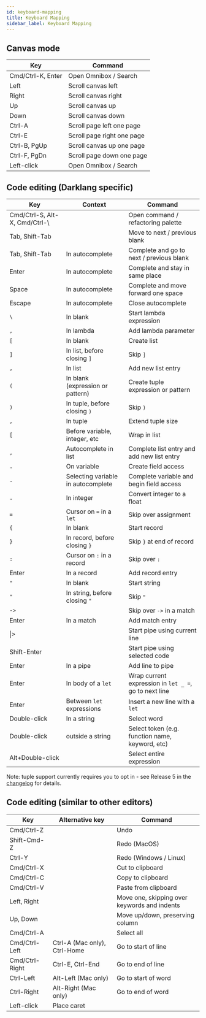 ```yaml
---
id: keyboard-mapping
title: Keyboard Mapping
sidebar_label: Keyboard Mapping
---
```


## Canvas mode

| Key               | Command                    |
| ----------------- | -------------------------- |
| Cmd/Ctrl-K, Enter | Open Omnibox / Search      |
| Left              | Scroll canvas left         |
| Right             | Scroll canvas right        |
| Up                | Scroll canvas up           |
| Down              | Scroll canvas down         |
| Ctrl-A            | Scroll page left one page  |
| Ctrl-E            | Scroll page right one page |
| Ctrl-B, PgUp      | Scroll canvas up one page  |
| Ctrl-F, PgDn      | Scroll page down one page  |
| Left-click        | Open Omnibox / Search      |

## Code editing (Darklang specific)

| Key                            | Context                            | Command                                               |
| ------------------------------ | ---------------------------------- | ----------------------------------------------------- |
| Cmd/Ctrl-S, Alt-X, Cmd/Ctrl-\  |                                    | Open command / refactoring palette                    |
| Tab, Shift-Tab                 |                                    | Move to next / previous blank                         |
| Tab, Shift-Tab                 | In autocomplete                    | Complete and go to next / previous blank              |
| Enter                          | In autocomplete                    | Complete and stay in same place                       |
| Space                          | In autocomplete                    | Complete and move forward one space                   |
| Escape                         | In autocomplete                    | Close autocomplete                                    |
| `\`                            | In blank                           | Start lambda expression                               |
| `,`                            | In lambda                          | Add lambda parameter                                  |
| `[`                            | In blank                           | Create list                                           |
| `]`                            | In list, before closing `]`        | Skip `]`                                              |
| `,`                            | In list                            | Add new list entry                                    |
| `(`                            | In blank (expression or pattern)   | Create tuple expression or pattern                    |
| `)`                            | In tuple, before closing `)`       | Skip `)`                                              |
| `,`                            | In tuple                           | Extend tuple size                                     |
| `[`                            | Before variable, integer, etc      | Wrap in list                                          |
| `,`                            | Autocomplete in list               | Complete list entry and add new list entry            |
| `.`                            | On variable                        | Create field access                                   |
| `.`                            | Selecting variable in autocomplete | Complete variable and begin field access              |
| `.`                            | In integer                         | Convert integer to a float                            |
| `=`                            | Cursor on `=` in a `let`           | Skip over assignment                                  |
| `{`                            | In blank                           | Start record                                          |
| `}`                            | In record, before closing `}`      | Skip `}` at end of record                             |
| `:`                            | Cursor on `:` in a record          | Skip over `:`                                         |
| Enter                          | In a record                        | Add record entry                                      |
| `"`                            | In blank                           | Start string                                          |
| `"`                            | In string, before closing `"`      | Skip `"`                                              |
| `->`                           |                                    | Skip over `->` in a match                             |
| Enter                          | In a match                         | Add match entry                                       |
| \|>                            |                                    | Start pipe using current line                         |
| Shift-Enter                    |                                    | Start pipe using selected code                        |
| Enter                          | In a pipe                          | Add line to pipe                                      |
| Enter                          | In body of a `let`                 | Wrap current expression in `let _ =`, go to next line |
| Enter                          | Between `let` expressions          | Insert a new line with a `let`                        |
| Double-click                   | In a string                        | Select word                                           |
| Double-click                   | outside a string                   | Select token (e.g. function name, keyword, etc)       |
| Alt+Double-click               |                                    | Select entire expression                              |

Note: tuple support currently requires you to opt in - see Release 5 in the
[changelog](https://docs.darklang.com/changelog) for details.

## Code editing (similar to other editors)

| Key            | Alternative key              | Command                                      |
| -------------- | ---------------------------- | -------------------------------------------- |
| Cmd/Ctrl-Z     |                              | Undo                                         |
| Shift-Cmd-Z    |                              | Redo (MacOS)                                 |
| Ctrl-Y         |                              | Redo (Windows / Linux)                       |
| Cmd/Ctrl-X     |                              | Cut to clipboard                             |
| Cmd/Ctrl-C     |                              | Copy to clipboard                            |
| Cmd/Ctrl-V     |                              | Paste from clipboard                         |
| Left, Right    |                              | Move one, skipping over keywords and indents |
| Up, Down       |                              | Move up/down, preserving column              |
| Cmd/Ctrl-A     |                              | Select all                                   |
| Cmd/Ctrl-Left  | Ctrl-A (Mac only), Ctrl-Home | Go to start of line                          |
| Cmd/Ctrl-Right | Ctrl-E, Ctrl-End             | Go to end of line                            |
| Ctrl-Left      | Alt-Left (Mac only)          | Go to start of word                          |
| Ctrl-Right     | Alt-Right (Mac only)         | Go to end of word                            |
| Left-click     | Place caret                  |
